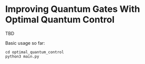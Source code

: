 # Improving Quantum Gates With Optimal Quantum Control

TBD

Basic usage so far: 

```
cd optimal_quantum_control
python3 main.py
```
